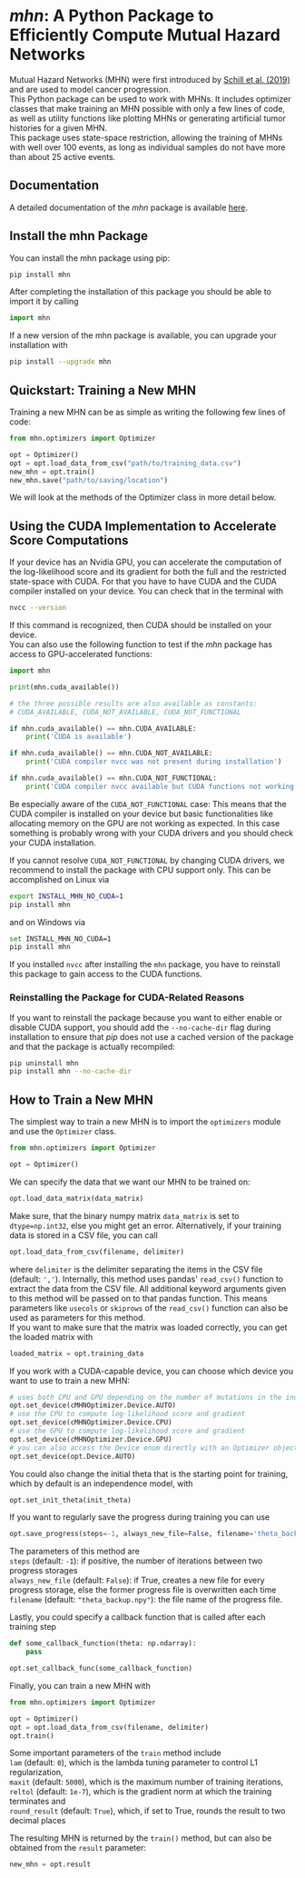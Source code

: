 # *mhn*: A Python Package to Efficiently Compute Mutual Hazard Networks

Mutual Hazard Networks (MHN) were first introduced by [Schill et al. (2019)](https://academic.oup.com/bioinformatics/article/36/1/241/5524604)
and are used to model cancer progression.  
This Python package can be used to work with MHNs. It includes optimizer classes that 
make training an MHN possible with only a few lines of code, as well as utility functions 
like plotting MHNs or generating artificial tumor histories for a given MHN.  
This package uses state-space restriction, allowing the training of MHNs with well over 100 events, 
as long as individual samples do not have more than about 25 active events.

## Documentation

A detailed documentation of the *mhn* package is available [here](https://learnmhn.readthedocs.io/en/latest/index.html).

## Install the mhn Package

You can install the mhn package using pip:

```bash
pip install mhn
```

After completing the installation of this package you should be able to import it by calling
```python
import mhn
```

If a new version of the mhn package is available, you can upgrade your installation with
```bash
pip install --upgrade mhn
```

## Quickstart: Training a New MHN

Training a new MHN can be as simple as writing the following few lines of code:

```python
from mhn.optimizers import Optimizer

opt = Optimizer()
opt = opt.load_data_from_csv("path/to/training_data.csv")
new_mhn = opt.train()
new_mhn.save("path/to/saving/location")
```
We will look at the methods of the Optimizer class in more detail below.

## Using the CUDA Implementation to Accelerate Score Computations
If your device has an Nvidia GPU, you can accelerate the computation of the log-likelihood score and its gradient for
both the full and the restricted state-space with CUDA. 
For that you have to have CUDA and the CUDA compiler
installed on your device. You can check that in the terminal with
```bash
nvcc --version
```
If this command is recognized, then CUDA should be installed on your device.  
You can also use the following function to test if the *mhn* package has access to 
GPU-accelerated  functions:
```python
import mhn

print(mhn.cuda_available())

# the three possible results are also available as constants:
# CUDA_AVAILABLE, CUDA_NOT_AVAILABLE, CUDA_NOT_FUNCTIONAL

if mhn.cuda_available() == mhn.CUDA_AVAILABLE:
    print('CUDA is available')

if mhn.cuda_available() == mhn.CUDA_NOT_AVAILABLE:
    print('CUDA compiler nvcc was not present during installation')

if mhn.cuda_available() == mhn.CUDA_NOT_FUNCTIONAL:
    print('CUDA compiler nvcc available but CUDA functions not working. Check CUDA installation')
```

Be especially aware of the ```CUDA_NOT_FUNCTIONAL``` case: This means that the CUDA compiler
is installed on your device but basic functionalities like allocating memory on the GPU
are not working as expected.
In this case something is probably wrong with your CUDA drivers and you should check your CUDA
installation.

If you cannot resolve ```CUDA_NOT_FUNCTIONAL``` by changing CUDA drivers, we recommend to install the package with CPU support only.
This can be accomplished on Linux via
```bash
export INSTALL_MHN_NO_CUDA=1
pip install mhn
```
and on Windows via
```bash
set INSTALL_MHN_NO_CUDA=1
pip install mhn
```


If you installed ``nvcc`` after installing the ``mhn`` package, you have to
reinstall this package to gain access to the CUDA functions.

### Reinstalling the Package for CUDA-Related Reasons

If you want to reinstall the package because you want to either 
enable or disable CUDA support, you should add the ```--no-cache-dir``` flag during 
installation to ensure that *pip* does not use a cached version of the 
package and that the package is actually recompiled:

```bash
pip uninstall mhn
pip install mhn --no-cache-dir
```

## How to Train a New MHN

The simplest way to train a new MHN is to import the ```optimizers``` module and
use the ```Optimizer``` class.

```python
from mhn.optimizers import Optimizer

opt = Optimizer()
```
We can specify the data that we want our MHN to be trained on:
```python
opt.load_data_matrix(data_matrix)
```
Make sure, that the binary numpy matrix ```data_matrix``` is set to ```dtype=np.int32```, else you 
might get an error. Alternatively, if your training data is stored in a CSV file, you can call
```python
opt.load_data_from_csv(filename, delimiter)
```
where ```delimiter``` is the delimiter separating the items in the CSV file (default: ``','``). 
Internally, this method uses pandas' ```read_csv()``` function to extract the data from the CSV file.
All additional keyword arguments given to this method will be passed on to that
pandas function. This means parameters like ```usecols``` or ```skiprows``` of the ```read_csv()```
function can also be used as parameters for this method.  
If you want to make sure that the matrix was loaded correctly, you can get 
the loaded matrix with

```python
loaded_matrix = opt.training_data
```
If you work with a CUDA-capable device, you can choose which device you want to use to 
train a new MHN:
```python
# uses both CPU and GPU depending on the number of mutations in the individual sample
opt.set_device(cMHNOptimizer.Device.AUTO)
# use the CPU to compute log-likelihood score and gradient
opt.set_device(cMHNOptimizer.Device.CPU)
# use the GPU to compute log-likelihood score and gradient
opt.set_device(cMHNOptimizer.Device.GPU)
# you can also access the Device enum directly with an Optimizer object
opt.set_device(opt.Device.AUTO)
```
You could also change the initial theta that is the starting point for training, which by default
is an independence model, with
```python
opt.set_init_theta(init_theta)
```
If you want to regularly save the progress during training you can use
```python
opt.save_progress(steps=-1, always_new_file=False, filename='theta_backup.npy')
```
The parameters of this method are  
``steps`` (default: ``-1``): if positive, the number of iterations between two progress storages  
``always_new_file`` (default: ``False``): if True, creates a new file for every progress storage, 
else the former progress file is overwritten each time  
``filename`` (default: ``"theta_backup.npy"``): the file name of the progress file.

Lastly, you could specify a callback function that is called after each training step
```python
def some_callback_function(theta: np.ndarray):
    pass

opt.set_callback_func(some_callback_function)
```

Finally, you can train a new MHN with

```python
from mhn.optimizers import Optimizer

opt = Optimizer()
opt = opt.load_data_from_csv(filename, delimiter)
opt.train()
```
Some important parameters of the ``train`` method include  
``lam`` (default: ``0``), which is
the lambda tuning parameter to control L1 regularization,  
``maxit`` (default: ``5000``), which is the maximum
number of training iterations,  
```reltol``` (default: ``1e-7``), which is the gradient norm at which the training terminates and  
```round_result``` (default: ``True``), which, if set to True, rounds the result to two decimal places  
  
The resulting MHN is returned by the ```train()``` method, but can also be obtained
from the ```result``` parameter:
```python
new_mhn = opt.result
```
